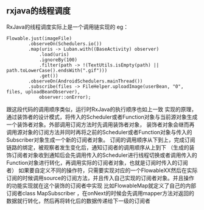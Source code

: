 ## rxjava的线程调度
RxJava的线程调度实际上是一个调用链实现的
eg：
```
Flowable.just(imageFile)
        .observeOn(Schedulers.io())
        .map(uris -> Luban.with((BaseActivity) observer)
            .load(uris)
            .ignoreBy(100)
            .filter(path -> !(TextUtils.isEmpty(path) || path.toLowerCase().endsWith(".gif")))
            .get())
        .observeOn(AndroidSchedulers.mainThread())
        .subscribe(files -> FileHelper.uploadImage(userBean, "0", files, uploadBeanObserver),
            observer::onError);
```
  跟这段代码的调用顺序类似，运行时RxJava的执行顺序也如上一致
  实现的原理，通过装饰者的设计模式，将传入的Scheduler或者Function对象与当前源对象生成一个装饰者对象。外部调用订阅方法时先调用装饰者对象，
  装饰者对象会继而再调用源对象的订阅方法并同时再将之前的Scheduler或者Function对象与传入的Subscriber对象生成一个新的订阅者对象。
  订阅的调用顺序从下到上，完成订阅链路的绑定，被观察者发生变化后，通知订阅者的调用顺序从上到下
  （生成的装饰订阅者对象收到通知后会先调用传入的Scheduler进行线程切换或者调用传入的Function对象进行转化，再调用实际的订阅者对象，也就是订阅时传入的订阅者）
 如果要自定义不同的操作符，只需要实现对应的一个FlowableXX然后在实际订阅的时候调用source的订阅方法，并且传入自己实现的订阅者对象。并且操作的功能实现就在这个装饰的订阅者中实现
 比如FlowableMap就定义了自己的内部订阅者class MapSubscriber ，在onNext的时候会先调用mapper方法对返回的数据就行转化，然后再将转化后的数据传递给下一级的订阅者
